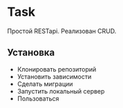 
# Task

Простой RESTapi. Реализован CRUD. 



## Установка

- Клонировать репозиторий
- Установить зависимости
- Сделать миграции
- Запустить локальный сервер
- Пользоваться
